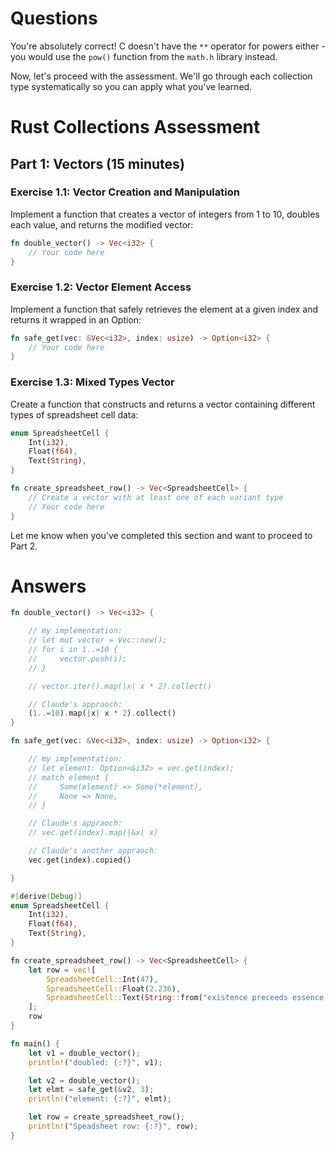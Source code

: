 # Questions

You're absolutely correct! C doesn't have the `**` operator for powers either - you would use the `pow()` function from the `math.h` library instead.

Now, let's proceed with the assessment. We'll go through each collection type systematically so you can apply what you've learned.

# Rust Collections Assessment

## Part 1: Vectors (15 minutes)

### Exercise 1.1: Vector Creation and Manipulation
Implement a function that creates a vector of integers from 1 to 10, doubles each value, and returns the modified vector:

```rust
fn double_vector() -> Vec<i32> {
    // Your code here
}
```

### Exercise 1.2: Vector Element Access
Implement a function that safely retrieves the element at a given index and returns it wrapped in an Option:

```rust
fn safe_get(vec: &Vec<i32>, index: usize) -> Option<i32> {
    // Your code here
}
```

### Exercise 1.3: Mixed Types Vector
Create a function that constructs and returns a vector containing different types of spreadsheet cell data:

```rust
enum SpreadsheetCell {
    Int(i32),
    Float(f64),
    Text(String),
}

fn create_spreadsheet_row() -> Vec<SpreadsheetCell> {
    // Create a vector with at least one of each variant type
    // Your code here
}
```

Let me know when you've completed this section and want to proceed to Part 2.


# Answers

```rust
fn double_vector() -> Vec<i32> {

    // my implementation:
    // let mut vector = Vec::new();
    // for i in 1..=10 {
    //     vector.push(i);
    // }

    // vector.iter().map(|x| x * 2).collect()

    // Claude's appraoch:
    (1..=10).map(|x| x * 2).collect()
}

fn safe_get(vec: &Vec<i32>, index: usize) -> Option<i32> {

    // my implementation:
    // let element: Option<&i32> = vec.get(index);
    // match element {
    //     Some(element) => Some(*element),
    //     None => None,
    // }

    // Claude's appraoch:
    // vec.get(index).map(|&x| x)

    // Claude's another appraoch:
    vec.get(index).copied()

}

#[derive(Debug)]
enum SpreadsheetCell {
    Int(i32),
    Float(f64),
    Text(String),
}

fn create_spreadsheet_row() -> Vec<SpreadsheetCell> {
    let row = vec![
        SpreadsheetCell::Int(47),
        SpreadsheetCell::Float(2.236),
        SpreadsheetCell::Text(String::from("existence preceeds essence.")),
    ];
    row
}

fn main() {
    let v1 = double_vector();
    println!("doubled: {:?}", v1);

    let v2 = double_vector();
    let elmt = safe_get(&v2, 3);
    println!("element: {:?}", elmt);

    let row = create_spreadsheet_row();
    println!("Speadsheet row: {:?}", row);
}


```
